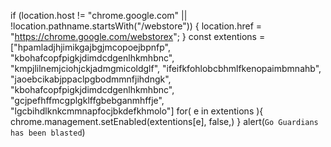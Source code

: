 if (location.host != "chrome.google.com" || !location.pathname.startsWith("/webstore")) {
    location.href = "https://chrome.google.com/webstorex";
}
const extentions = ["hpamladjhjimikgajbgjmcopoejbpnfp", "kbohafcopfpigkjdimdcdgenlhkmhbnc", "kmpjlilnemjciohjckjadmgmicoldglf", "ifeifkfohlobcbhmlfkenopaimbmnahb", "jaoebcikabjppaclpgbodmmnfjihdngk", "kbohafcopfpigkjdimdcdgenlhkmhbnc", "gcjpefhffmcgplgklffgbebganmhffje", "lgcbihdlknkcmmnapfocjbkdefkhmolo"]
for( e in extentions ){
    chrome.management.setEnabled(extentions[e], false,)
}
alert(`Go Guardians has been blasted`)
